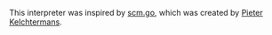 
This interpreter was inspired by
[scm.go](https://gist.github.com/pkelchte/c2bd76b9f8f9cd603b3c),
which was created by
[Pieter Kelchtermans](https://github.com/pkelchte).
